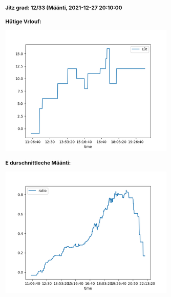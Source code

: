 ### Jitz grad: 12/33 (Määnti, 2021-12-27 20:10:00

### Hütige Vrlouf:
![Graph](Today.png)

### E durschnittleche Määnti:
![Graph](Määnti.png)